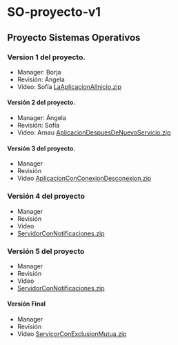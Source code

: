 # SO-proyecto-v1
## Proyecto Sistemas Operativos
### Version 1 del proyecto.
- Manager: Borja
- Revisión: Ángela
- Video: Sofía
[LaAplicacionAlInicio.zip](https://drive.google.com/file/d/1CGzKUEpYcVsDYQSZ07Y_-aM7VfKHawRY/view "LaAplicacionAlInicio.zip")
#### Versión 2 del proyecto.
- Manager: Ángela
- Revisión: Sofía
- Video: Arnau
[AplicacionDespuesDeNuevoServicio.zip](https://drive.google.com/file/d/1zBY4X1_MF0tANI184tXbwZtOQBWMp9nT/view "AplicacionDespuesDeNuevoServicio.zip")
#### Versión 3 del proyecto.
- Manager
- Revisión
- Video
[AplicacionConConexionDesconexion.zip](https://drive.google.com/file/d/1WoRVFhLe2isRBkYtpizhdGHsZeClWFFq/view "AplicacionConConexionDesconexion.zip")

### Versión 4 del proyecto
- Manager
- Revisión
- Video
- [ServidorConNotificaciones.zip](https://drive.google.com/file/d/1hER7qf_8HZW90jGcMw23bfOC2n0fej0M/view "ServidorConNotificaciones.zip")
### Versión 5 del proyecto
 - Manager
- Revisión
- Video
- [ServidorConNotificaciones.zip](https://drive.google.com/file/d/1hER7qf_8HZW90jGcMw23bfOC2n0fej0M/view "ServidorConNotificaciones.zip")
#### Versión Final
- Manager
- Revisión
- Video
[ServicorConExclusionMutua.zip](https://drive.google.com/file/d/1cRwfIkgq679_ap_m0fAjs8haIn_DOdhc/view "ServicorConExclusionMutua.zip")
